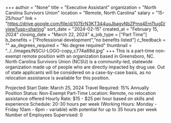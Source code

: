 +++
author = "None"
title = "Executive Assistant"
organization = "North Carolina Survivors Union"
location = "Remote, North Carolina"
salary = "15-25/hour"
link = "https://drive.google.com/file/d/107ErN3KT344uuJbagvNbZPmq4EmTtugD/view?usp=sharing"
sort_date = "2024-02-15"
created_at = "February 15, 2024"
closing_date = "March 22, 2024"
a_job_type = ["Part Time"]
b_benefits = ["Professional development","no benefits listed"]
c_feedback = ""
aa_degrees_required = "No degree required"
thumbnail = "../../images/NSCU-LOGO-copy_c774a68d.jpg"
+++
This is a part-time non-exempt remote position with an organization based in Greensboro, NC. North Carolina Survivors Union (NCSU) is a community-led, statewide organization made up of people who are directly impacted by drug use. Out of state applicants will be considered on a case-by-case basis, as no relocation assistance is available for this position.

Projected Start Date: March 25, 2024 
Travel Required: 15% Annually 
Position Status: Non-Exempt Part-Time 
Location: Remote, no relocation assistance offered
Hourly Rate: $15 - $25 per hour based on skills and experience 
Schedule: 20-30 hours per week (Working Hours: Monday - Friday 10am - 6pm - variable) with potential for up to 35 hours per week 
Number of Employees Supervised: 0